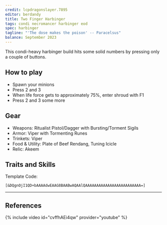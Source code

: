 ```yaml
---
credit: lcpdragonslayer.7895
editor: berdandy
title: Two Finger Harbinger
tags: condi necromancer harbinger eod
spec: harbinger
tagline: "'The dose makes the poison' -- Paracelsus"
balance: September 2023
---
```


This condi-heavy harbinger build hits some solid numbers by pressing only a couple of buttons.

## How to play

- Spawn your minions
- Press 2 and 3
- When life force gets to approximately 75%, enter shroud with F1
- Press 2 and 3 some more

## Gear

- Weapons: Ritualist Pistol/Dagger with Bursting/Torment Sigils
- Armor: Viper with Tormenting Runes
- Trinkets: Viper
- Food & Utility: Plate of Beef Rendang, Tuning Icicle
- Relic: Akeem

## Traits and Skills

Template Code:

`[&DQgnOjI1QD+bAAAAdwEAAG8BAABwAQAAlQAAAAAAAAAAAAAAAAAAAAAAAAA=]`

---

<div
  data-armory-embed='skills'
  data-armory-ids='10547,10620,10611,10589,10646'
>
</div>
<div
  data-armory-embed='specializations'
  data-armory-ids='39,50,64'
  data-armory-39-traits='2013,1693,801'
  data-armory-50-traits='875,894,905'
  data-armory-64-traits='2185,2209,2203'
>
</div>
<script async src='https://unpkg.com/armory-embeds@^0.x.x/armory-embeds.js'></script>

## References

{% include video id="cvffhAEi4qw" provider="youtube" %}
